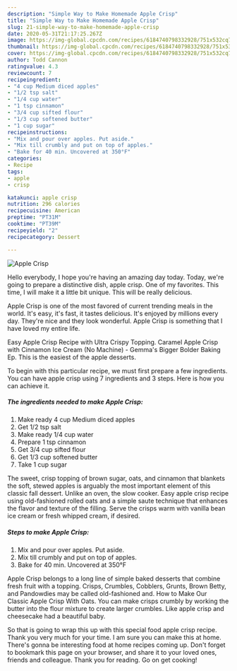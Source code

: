 ```yaml
---
description: "Simple Way to Make Homemade Apple Crisp"
title: "Simple Way to Make Homemade Apple Crisp"
slug: 21-simple-way-to-make-homemade-apple-crisp
date: 2020-05-31T21:17:25.267Z
image: https://img-global.cpcdn.com/recipes/6184740798332928/751x532cq70/apple-crisp-recipe-main-photo.jpg
thumbnail: https://img-global.cpcdn.com/recipes/6184740798332928/751x532cq70/apple-crisp-recipe-main-photo.jpg
cover: https://img-global.cpcdn.com/recipes/6184740798332928/751x532cq70/apple-crisp-recipe-main-photo.jpg
author: Todd Cannon
ratingvalue: 4.3
reviewcount: 7
recipeingredient:
- "4 cup Medium diced apples"
- "1/2 tsp salt"
- "1/4 cup water"
- "1 tsp cinnamon"
- "3/4 cup sifted flour"
- "1/3 cup softened butter"
- "1 cup sugar"
recipeinstructions:
- "Mix and pour over apples. Put aside."
- "Mix till crumbly and put on top of apples."
- "Bake for 40 min. Uncovered at 350°F"
categories:
- Recipe
tags:
- apple
- crisp

katakunci: apple crisp 
nutrition: 296 calories
recipecuisine: American
preptime: "PT31M"
cooktime: "PT39M"
recipeyield: "2"
recipecategory: Dessert

---
```



![Apple Crisp](https://img-global.cpcdn.com/recipes/6184740798332928/751x532cq70/apple-crisp-recipe-main-photo.jpg)

Hello everybody, I hope you're having an amazing day today. Today, we're going to prepare a distinctive dish, apple crisp. One of my favorites. This time, I will make it a little bit unique. This will be really delicious.

Apple Crisp is one of the most favored of current trending meals in the world. It's easy, it's fast, it tastes delicious. It's enjoyed by millions every day. They're nice and they look wonderful. Apple Crisp is something that I have loved my entire life.

Easy Apple Crisp Recipe with Ultra Crispy Topping. Caramel Apple Crisp with Cinnamon Ice Cream (No Machine) - Gemma&#39;s Bigger Bolder Baking Ep. This is the easiest of the apple desserts.


To begin with this particular recipe, we must first prepare a few ingredients. You can have apple crisp using 7 ingredients and 3 steps. Here is how you can achieve it.

##### The ingredients needed to make Apple Crisp:

1. Make ready 4 cup Medium diced apples
1. Get 1/2 tsp salt
1. Make ready 1/4 cup water
1. Prepare 1 tsp cinnamon
1. Get 3/4 cup sifted flour
1. Get 1/3 cup softened butter
1. Take 1 cup sugar


The sweet, crisp topping of brown sugar, oats, and cinnamon that blankets the soft, stewed apples is arguably the most important element of this classic fall dessert. Unlike an oven, the slow cooker. Easy apple crisp recipe using old-fashioned rolled oats and a simple saute technique that enhances the flavor and texture of the filling. Serve the crisps warm with vanilla bean ice cream or fresh whipped cream, if desired. 

##### Steps to make Apple Crisp:

1. Mix and pour over apples. Put aside.
1. Mix till crumbly and put on top of apples.
1. Bake for 40 min. Uncovered at 350°F


Apple Crisp belongs to a long line of simple baked desserts that combine fresh fruit with a topping. Crisps, Crumbles, Cobblers, Grunts, Brown Betty, and Pandowdies may be called old-fashioned and. How to Make Our Classic Apple Crisp With Oats. You can make crisps crumbly by working the butter into the flour mixture to create larger crumbles. Like apple crisp and cheesecake had a beautiful baby. 

So that is going to wrap this up with this special food apple crisp recipe. Thank you very much for your time. I am sure you can make this at home. There's gonna be interesting food at home recipes coming up. Don't forget to bookmark this page on your browser, and share it to your loved ones, friends and colleague. Thank you for reading. Go on get cooking!
